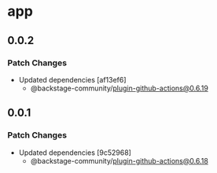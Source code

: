 # app

## 0.0.2

### Patch Changes

- Updated dependencies [af13ef6]
  - @backstage-community/plugin-github-actions@0.6.19

## 0.0.1

### Patch Changes

- Updated dependencies [9c52968]
  - @backstage-community/plugin-github-actions@0.6.18
